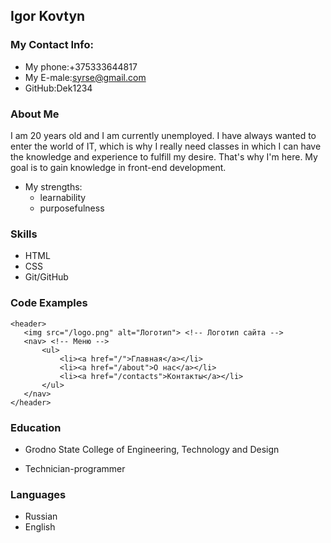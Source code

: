 ## **Igor Kovtyn**

### **My Contact Info:**
 * My phone:+375333644817
 * My E-male:syrse@gmail.com
 * GitHub:Dek1234
 
### **About Me**

I am 20 years old and I am currently unemployed. I have always wanted to enter the world of IT, which is why I really need classes in which I can have the knowledge and experience to fulfill my desire. That's why I'm here. My goal is to gain knowledge in front-end development.

* My strengths:
    + learnability
    + purposefulness
    
### **Skills**
  * HTML
  * CSS
  * Git/GitHub

 ### **Code Examples**
 ```
<header>
    <img src="/logo.png" alt="Логотип"> <!-- Логотип сайта -->
    <nav> <!-- Меню -->
        <ul>
            <li><a href="/">Главная</a></li>
            <li><a href="/about">О нас</a></li>
            <li><a href="/contacts">Контакты</a></li>
        </ul>
    </nav>
</header>
 ```

### **Education**
 * Grodno State College of Engineering, Technology and Design
  + Technician-programmer

 ### **Languages**
 * Russian
 * English
